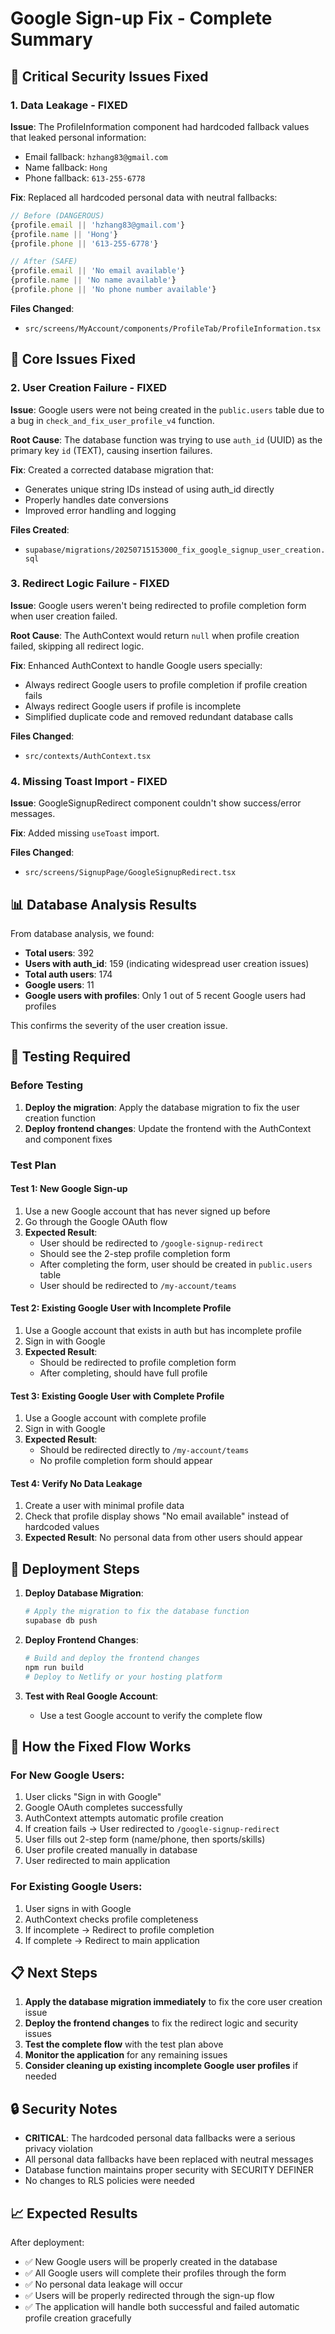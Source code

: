 # Google Sign-up Fix - Complete Summary

## 🚨 Critical Security Issues Fixed

### 1. **Data Leakage - FIXED**
**Issue**: The ProfileInformation component had hardcoded fallback values that leaked personal information:
- Email fallback: `hzhang83@gmail.com`
- Name fallback: `Hong`
- Phone fallback: `613-255-6778`

**Fix**: Replaced all hardcoded personal data with neutral fallbacks:
```typescript
// Before (DANGEROUS)
{profile.email || 'hzhang83@gmail.com'}
{profile.name || 'Hong'}
{profile.phone || '613-255-6778'}

// After (SAFE)
{profile.email || 'No email available'}
{profile.name || 'No name available'}
{profile.phone || 'No phone number available'}
```

**Files Changed**:
- `src/screens/MyAccount/components/ProfileTab/ProfileInformation.tsx`

## 🔧 Core Issues Fixed

### 2. **User Creation Failure - FIXED**
**Issue**: Google users were not being created in the `public.users` table due to a bug in `check_and_fix_user_profile_v4` function.

**Root Cause**: The database function was trying to use `auth_id` (UUID) as the primary key `id` (TEXT), causing insertion failures.

**Fix**: Created a corrected database migration that:
- Generates unique string IDs instead of using auth_id directly
- Properly handles date conversions
- Improved error handling and logging

**Files Created**:
- `supabase/migrations/20250715153000_fix_google_signup_user_creation.sql`

### 3. **Redirect Logic Failure - FIXED**
**Issue**: Google users weren't being redirected to profile completion form when user creation failed.

**Root Cause**: The AuthContext would return `null` when profile creation failed, skipping all redirect logic.

**Fix**: Enhanced AuthContext to handle Google users specially:
- Always redirect Google users to profile completion if profile creation fails
- Always redirect Google users if profile is incomplete
- Simplified duplicate code and removed redundant database calls

**Files Changed**:
- `src/contexts/AuthContext.tsx`

### 4. **Missing Toast Import - FIXED**
**Issue**: GoogleSignupRedirect component couldn't show success/error messages.

**Fix**: Added missing `useToast` import.

**Files Changed**:
- `src/screens/SignupPage/GoogleSignupRedirect.tsx`

## 📊 Database Analysis Results

From database analysis, we found:
- **Total users**: 392
- **Users with auth_id**: 159 (indicating widespread user creation issues)
- **Total auth users**: 174
- **Google users**: 11
- **Google users with profiles**: Only 1 out of 5 recent Google users had profiles

This confirms the severity of the user creation issue.

## 🧪 Testing Required

### Before Testing
1. **Deploy the migration**: Apply the database migration to fix the user creation function
2. **Deploy frontend changes**: Update the frontend with the AuthContext and component fixes

### Test Plan

#### Test 1: New Google Sign-up
1. Use a new Google account that has never signed up before
2. Go through the Google OAuth flow
3. **Expected Result**: 
   - User should be redirected to `/google-signup-redirect`
   - Should see the 2-step profile completion form
   - After completing the form, user should be created in `public.users` table
   - User should be redirected to `/my-account/teams`

#### Test 2: Existing Google User with Incomplete Profile
1. Use a Google account that exists in auth but has incomplete profile
2. Sign in with Google
3. **Expected Result**:
   - Should be redirected to profile completion form
   - After completing, should have full profile

#### Test 3: Existing Google User with Complete Profile
1. Use a Google account with complete profile
2. Sign in with Google
3. **Expected Result**:
   - Should be redirected directly to `/my-account/teams`
   - No profile completion form should appear

#### Test 4: Verify No Data Leakage
1. Create a user with minimal profile data
2. Check that profile display shows "No email available" instead of hardcoded values
3. **Expected Result**: No personal data from other users should appear

## 🚀 Deployment Steps

1. **Deploy Database Migration**:
   ```bash
   # Apply the migration to fix the database function
   supabase db push
   ```

2. **Deploy Frontend Changes**:
   ```bash
   # Build and deploy the frontend changes
   npm run build
   # Deploy to Netlify or your hosting platform
   ```

3. **Test with Real Google Account**:
   - Use a test Google account to verify the complete flow

## 🔄 How the Fixed Flow Works

### For New Google Users:
1. User clicks "Sign in with Google"
2. Google OAuth completes successfully
3. AuthContext attempts automatic profile creation
4. If creation fails → User redirected to `/google-signup-redirect`
5. User fills out 2-step form (name/phone, then sports/skills)
6. User profile created manually in database
7. User redirected to main application

### For Existing Google Users:
1. User signs in with Google
2. AuthContext checks profile completeness
3. If incomplete → Redirect to profile completion
4. If complete → Redirect to main application

## 📋 Next Steps

1. **Apply the database migration immediately** to fix the core user creation issue
2. **Deploy the frontend changes** to fix the redirect logic and security issues
3. **Test the complete flow** with the test plan above
4. **Monitor the application** for any remaining issues
5. **Consider cleaning up existing incomplete Google user profiles** if needed

## 🔒 Security Notes

- **CRITICAL**: The hardcoded personal data fallbacks were a serious privacy violation
- All personal data fallbacks have been replaced with neutral messages
- Database function maintains proper security with SECURITY DEFINER
- No changes to RLS policies were needed

## 📈 Expected Results

After deployment:
- ✅ New Google users will be properly created in the database
- ✅ All Google users will complete their profiles through the form
- ✅ No personal data leakage will occur
- ✅ Users will be properly redirected through the sign-up flow
- ✅ The application will handle both successful and failed automatic profile creation gracefully